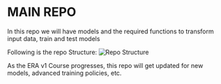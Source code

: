 # MAIN REPO
In this repo we will have models and the required functions to transform input data, train and test models

Following is the repo Structure:
![Repo Structure](https://github.com/sdev2030/ERA1_main_repo/blob/main/images/repo_struct.png)

As the ERA v1 Course progresses, this repo will get updated for new models, advanced training policies, etc.